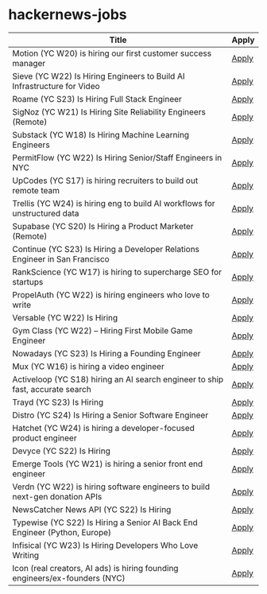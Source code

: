 # hackernews-jobs

<!-- table start -->

| Title | Apply |
|-------|-----|
| Motion (YC W20) is hiring our first customer success manager | [Apply](https://jobs.ashbyhq.com/motion/f1a2ebd8-c390-4d23-89e7-519979f4630b?utm_source=hn) |
| Sieve (YC W22) Is Hiring Engineers to Build AI Infrastructure for Video | [Apply](https://www.sievedata.com/) |
| Roame (YC S23) Is Hiring Full Stack Engineer | [Apply](https://www.ycombinator.com/companies/roame/jobs/J6cqHa6-lead-full-stack-engineer) |
| SigNoz (YC W21) Is Hiring Site Reliability Engineers (Remote) | [Apply](https://www.ycombinator.com/companies/signoz/jobs/xjv10eq-site-reliability-engineer-remote-india-eu) |
| Substack (YC W18) Is Hiring Machine Learning Engineers | [Apply](https://grnh.se/d034f1ba5us) |
| PermitFlow (YC W22) Is Hiring Senior/Staff Engineers in NYC | [Apply](https://jobs.ashbyhq.com/permitflow?departmentId=d33195eb-8978-4439-abc6-5a8a072de808) |
| UpCodes (YC S17) is hiring recruiters to build out remote team | [Apply](https://up.codes/careers?utm_source=HN) |
| Trellis (YC W24) is hiring eng to build AI workflows for unstructured data | [Apply](https://www.ycombinator.com/companies/trellis/jobs/1ypWafM-founding-engineer-full-time-backend-ml-infra) |
| Supabase (YC S20) Is Hiring a Product Marketer (Remote) | [Apply](https://jobs.ashbyhq.com/supabase/8d022981-842c-40b1-bb04-3a42632bac16) |
| Continue (YC S23) Is Hiring a Developer Relations Engineer in San Francisco | [Apply](https://www.ycombinator.com/companies/continue/jobs/il3YrJC-developer-relations-engineer) |
| RankScience (YC W17) is hiring to supercharge SEO for startups | [Apply](https://remotejobs.org/companies/rankscience-remote-jobs) |
| PropelAuth (YC W22) is hiring engineers who love to write | [Apply](https://www.ycombinator.com/companies/propelauth/jobs/pLMnFlZ-technical-content-creator) |
| Versable (YC W22) Is Hiring | [Apply](https://www.ycombinator.com/companies/versable/jobs/LeJtyhJ-senior-engineer) |
| Gym Class (YC W22) – Hiring First Mobile Game Engineer | [Apply](https://www.ycombinator.com/companies/gym-class-by-irl-studios/jobs/BigNKT1-mobile-game-engineer-senior-staff-principal) |
| Nowadays (YC S23) Is Hiring a Founding Engineer | [Apply](https://www.ycombinator.com/companies/nowadays) |
| Mux (YC W16) is hiring a video engineer | [Apply](https://www.mux.com/jobs?job=video) |
| Activeloop (YC S18) hiring an AI search engineer to ship fast, accurate search | [Apply](https://www.ycombinator.com/companies/activeloop/jobs/RQYMSP1-ai-search-engineer) |
| Trayd (YC S23) Is Hiring | [Apply](https://buildtrayd.notion.site/Part-time-Product-Designer-20-hrs-week-2c30587405df4edc9f24f714922105d9) |
| Distro (YC S24) Is Hiring a Senior Software Engineer | [Apply](https://www.ycombinator.com/companies/distro/jobs/nZB8oET-senior-software-engineer) |
| Hatchet (YC W24) is hiring a developer-focused product engineer | [Apply](https://www.ycombinator.com/companies/hatchet-2/jobs/eopXhc4-product-engineer) |
| Devyce (YC S22) Is Hiring | [Apply](https://www.ycombinator.com/companies/devyce/jobs/07JsyBp-senior-business-development-manager) |
| Emerge Tools (YC W21) is hiring a senior front end engineer | [Apply](https://www.emergetools.com/careers/jobs/senior-frontend-engineer) |
| Verdn (YC W22) is hiring software engineers to build next-gen donation APIs | [Apply](https://www.ycombinator.com/companies/verdn/jobs/aGevsKd-full-stack-engineer) |
| NewsCatcher News API (YC S22) Is Hiring | [Apply](https://www.newscatcherapi.com/careers) |
| Typewise (YC S22) Is Hiring a Senior AI Back End Engineer (Python, Europe) | [Apply](https://www.ycombinator.com/companies/typewise/jobs/NH0WiMZ-senior-backend-engineer-f-m-x) |
| Infisical (YC W23) Is Hiring Developers Who Love Writing | [Apply](https://www.ycombinator.com/companies/infisical/jobs/snlbWtr-technical-content-marketer) |
| Icon (real creators, AI ads) is hiring founding engineers/ex-founders (NYC) | [Apply](https://icon.me/careers) |

<!-- table end -->
